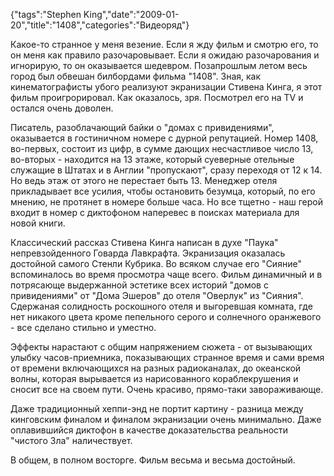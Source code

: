 {"tags":"Stephen King","date":"2009-01-20","title":"1408","categories":"Видеоряд"}

Какое-то странное у меня везение. Если я жду фильм и смотрю его, то он меня как правило разочаровывает. Если я ожидаю разочарования и игнорирую, то он оказывается шедевром. Позапрошлым летом весь город был обвешан билбордами фильма "1408". Зная, как кинематографисты убого реализуют экранизации Стивена Кинга, я этот фильм проигрорировал. Как оказалось, зря. Посмотрел его на TV и остался очень доволен.

Писатель, разоблачающий байки о "домах с привидениями", оказывается в гостиничном номере с дурной репутацией. Номер 1408, во-первых, состоит из цифр, в сумме дающих несчастливое число 13, во-вторых - находится на 13 этаже, который суеверные отельные служащие в Штатах и в Англии "пропускают", сразу переходя от 12 к 14. Но ведь этаж от этого не перестает быть 13. Менеджер отеля прикладывает все усилия, чтобы остановить безумца, который, по его мнению, не протянет в номере больше часа. Но все тщетно - наш герой входит в номер с диктофоном наперевес в поисках материала для новой книги.

Классический рассказ Стивена Кинга написан в духе "Паука" непревзойденного Говарда Лавкрафта. Экранизация оказалась достойной самого Стенли Кубрика. Во всяком случае его "Сияние" вспоминалось во время просмотра чаще всего. Фильм динамичный и в потрясающе выдержанной эстетике всех историй "домов с привидениями" от "Дома Эшеров" до отеля "Оверлук" из "Сияния". Сдержаная солидность роскошного отеля и выгоревшая комната, где нет никакого цвета кроме пепельного серого и солнечного оранжевого - все сделано стильно и уместно.

Эффекты нарастают с общим напряжением сюжета - от вызывающих улыбку часов-приемника, показывающих странное время и сами время от времени включающихся на разных радиоканалах, до океанской волны, которая вырывается из нарисованного кораблекрушения и сносит все на своем пути. Очень красиво, прямо-таки завораживающе.

Даже традиционный хеппи-энд не портит картину - разница между кинговским финалом и финалом экранизации очень минимально. Даже оплавившийся диктофон в качестве доказательства реальности "чистого Зла" наличествует.

В общем, в полном восторге. Фильм весьма и весьма достойный.
